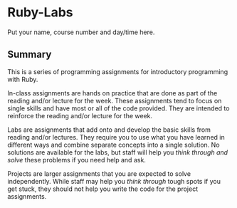 # Ruby-Labs
Put your name, course number and day/time here.


## Summary
This is a series of programming assignments for introductory programming with Ruby.

In-class assignments are hands on practice that are done as part of the reading and/or lecture for the week. These assignments tend to focus on single skills and have most or all of the code provided. They are intended to reinforce the reading and/or lecture for the week.

Labs are assignments that add onto and develop the basic skills from reading and/or lectures. They require you to use what you have learned in different ways and combine separate concepts into a single solution. No solutions are available for the labs, but staff will help you *think through and solve* these problems if you need help and ask.

Projects are larger assignments that you are expected to solve independently. While staff may help you *think through* tough spots if you get stuck, they should not help you write the code for the project assignments.
